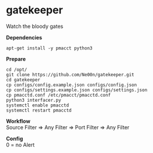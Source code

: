 # gatekeeper

Watch the bloody gates

**Dependencies**<br />
```
apt-get install -y pmacct python3
```

**Prepare**<br />
```
cd /opt/
git clone https://github.com/Ne00n/gatekeeper.git
cd gatekeeper
cp configs/config.example.json configs/config.json
cp configs/settings.example.json configs/settings.json
cp pmacctd.conf /etc/pmacct/pmacctd.conf
python3 interfacer.py
systemctl enable pmacctd
systemctl restart pmacctd
```

**Workflow**<br />
Source Filter => Any Filter => Port Filter => Any Filter<br />

**Config**<br />
0 = no Alert
